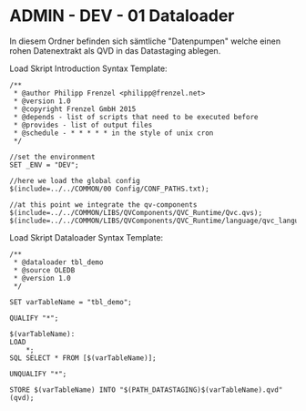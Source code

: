 # ADMIN - DEV - 01 Dataloader

In diesem Ordner befinden sich sämtliche "Datenpumpen" welche einen rohen Datenextrakt als QVD in das Datastaging ablegen.

Load Skript Introduction Syntax Template:

```
/**
 * @author Philipp Frenzel <philipp@frenzel.net>
 * @version 1.0
 * @copyright Frenzel GmbH 2015
 * @depends - list of scripts that need to be executed before
 * @provides - list of output files
 * @schedule - * * * * * in the style of unix cron
 */

//set the environment
SET _ENV = "DEV";

//here we load the global config
$(include=../../COMMON/00 Config/CONF_PATHS.txt);

//at this point we integrate the qv-components
$(include=../../COMMON/LIBS/QVComponents/QVC_Runtime/Qvc.qvs);
$(include=../../COMMON/LIBS/QVComponents/QVC_Runtime/language/qvc_language_GE.qvs);
```

Load Skript Dataloader Syntax Template:

```
/**
 * @dataloader tbl_demo
 * @source OLEDB
 * @version 1.0
 */

SET varTableName = "tbl_demo";

QUALIFY "*";

$(varTableName):
LOAD 
    *;
SQL SELECT * FROM [$(varTableName)];

UNQUALIFY "*";

STORE $(varTableName) INTO "$(PATH_DATASTAGING)$(varTableName).qvd" (qvd);
```

